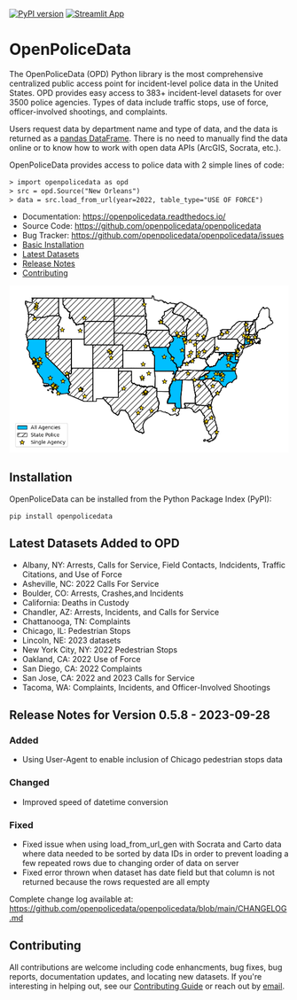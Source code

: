 [![PyPI version](https://badge.fury.io/py/openpolicedata.svg)](https://badge.fury.io/py/openpolicedata)
[![Streamlit App](https://static.streamlit.io/badges/streamlit_badge_black_white.svg)](https://openpolicedata.streamlit.app)

# OpenPoliceData
The OpenPoliceData (OPD) Python library is the most comprehensive centralized public access point for incident-level police data in the United States. OPD provides easy access to 383+ incident-level datasets for over 3500 police agencies. Types of data include traffic stops, use of force, officer-involved shootings, and complaints. 

Users request data by department name and type of data, and the data is returned as a [pandas DataFrame](https://pandas.pydata.org/pandas-docs/stable/reference/api/pandas.DataFrame.html). There is no need to manually find the data online or to know how to work with open data APIs (ArcGIS, Socrata, etc.).

OpenPoliceData provides access to police data with 2 simple lines of code:
```
> import openpolicedata as opd
> src = opd.Source("New Orleans")
> data = src.load_from_url(year=2022, table_type="USE OF FORCE")
```

- Documentation: https://openpolicedata.readthedocs.io/
- Source Code: https://github.com/openpolicedata/openpolicedata
- Bug Tracker: https://github.com/openpolicedata/openpolicedata/issues
- [Basic Installation](#installation)
- [Latest Datasets](#latest-datasets-added)
- [Release Notes](#release-notes-for-version-057-2023-09-05)
- [Contributing](#contributing)


![alt text](https://github.com/openpolicedata/opd-data/blob/main/OPD_Datasets_Map.png?raw=true)

## Installation
OpenPoliceData can be installed from the Python Package Index (PyPI):
```
pip install openpolicedata
``` 

## Latest Datasets Added to OPD
- Albany, NY: Arrests, Calls for Service, Field Contacts, Indcidents, Traffic Citations, and Use of Force
- Asheville, NC: 2022 Calls For Service
- Boulder, CO: Arrests, Crashes,and Incidents
- California: Deaths in Custody
- Chandler, AZ: Arrests, Incidents, and Calls for Service
- Chattanooga, TN: Complaints
- Chicago, IL: Pedestrian Stops
- Lincoln, NE: 2023 datasets
- New York City, NY: 2022 Pedestrian Stops
- Oakland, CA: 2022 Use of Force
- San Diego, CA: 2022 Complaints
- San Jose, CA: 2022 and 2023 Calls for Service
- Tacoma, WA: Complaints, Incidents, and Officer-Involved Shootings

## Release Notes for Version 0.5.8 - 2023-09-28
### Added
- Using User-Agent to enable inclusion of Chicago pedestrian stops data
### Changed
- Improved speed of datetime conversion
### Fixed
- Fixed issue when using load_from_url_gen with Socrata and Carto data where data needed to be sorted by data IDs in order to prevent loading a few repeated rows due to changing order of data on server
- Fixed error thrown when dataset has date field but that column is not returned because the rows requested are all empty

Complete change log available at: https://github.com/openpolicedata/openpolicedata/blob/main/CHANGELOG.md

## Contributing
All contributions are welcome including code enhancments, bug fixes, bug reports, documentation updates, and locating new datasets. If you're interesting in helping out, see our [Contributing Guide](https://github.com/openpolicedata/openpolicedata/blob/main/CONTRIBUTING.MD) or reach out by [email](openpolicedata@gmail.com).